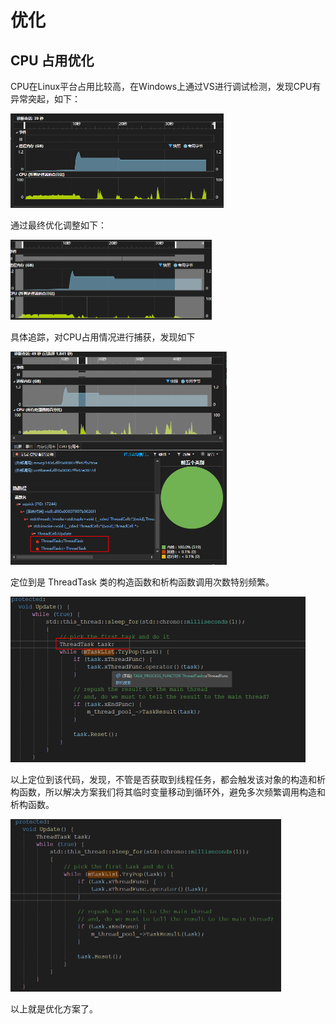 # 优化


## CPU 占用优化

CPU在Linux平台占用比较高，在Windows上通过VS进行调试检测，发现CPU有异常突起，如下：

<img src="./images/optimize_0.png" alt="img" style="zoom: 50%;" />

通过最终优化调整如下：

<img src="./images/optimize_1.png" alt="img" style="zoom: 50%;" />

具体追踪，对CPU占用情况进行捕获，发现如下

<img src="./images/optimize_2.png" alt="img" style="zoom: 50%;" />

定位到是 ThreadTask 类的构造函数和析构函数调用次数特别频繁。

<img src="./images/optimize_3.png" alt="img" style="zoom: 50%;" />

以上定位到该代码，发现，不管是否获取到线程任务，都会触发该对象的构造和析构函数，所以解决方案我们将其临时变量移动到循环外，避免多次频繁调用构造和析构函数。

<img src="./images/optimize_4.png" alt="img" style="zoom: 50%;" />

以上就是优化方案了。


